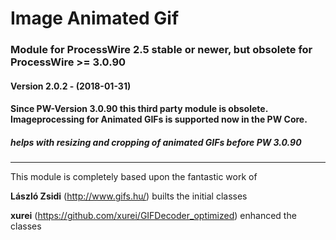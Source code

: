 Image Animated Gif
======================

### Module for ProcessWire 2.5 stable or newer, but obsolete for ProcessWire >= 3.0.90

#### Version 2.0.2 - (2018-01-31)

#### Since PW-Version 3.0.90 this third party module is obsolete. Imageprocessing for Animated GIFs is supported now in the PW Core.

##### helps with resizing and cropping of animated GIFs before PW 3.0.90


---


This module is completely based upon the fantastic work of

**László Zsidi** (http://www.gifs.hu/)
  builts the initial classes

**xurei** (https://github.com/xurei/GIFDecoder_optimized)
  enhanced the classes
